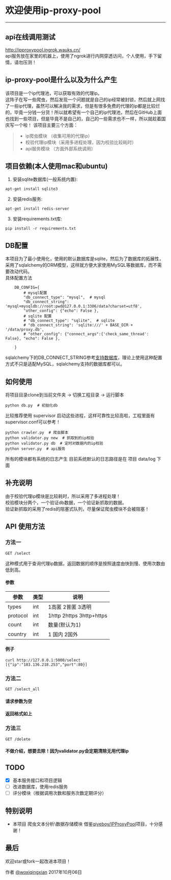 # 欢迎使用ip-proxy-pool
------
## api在线调用测试
http://ipproxypool.ingrok.wauks.cn/
<br/>
api服务放在家里的机器上，使用了ngrok进行内网穿透访问，个人使用，手下留情，请勿压测！

## ip-proxy-pool是什么以及为什么产生
该项目是一个ip代理池，可以获取有效的代理ip。
<br/>
这阵子在写一些爬虫，然后发现一个问题就是自己的ip经常被封锁，然后就上网找了一些ip代理，虽然可以解决我的需求，但是有很多免费的代理的ip都是比较烂的，毕竟一分钱一分货！所以就希望有一个自己的ip代理池，然后在GitHub上面也找到一些项目，但是毕竟不是自己的，自己的一些需求也不一样，所以就趁着国庆写一个啦！
该项目主要三个方面：
> * ip爬虫模块 （收集可用的代理ip）
> * 校验代理ip模块（采用多进程处理，因为校验比较耗时）
> * api服务模块 （方面外部系统调用）

## 项目依赖(本人使用mac和ubuntu)
1. 安装sqlite数据库(一般系统内置):
```
apt-get install sqlite3
```
2. 安装redis服务:
```
apt-get install redis-server
```
3. 安装requirements.txt库:
```
pip install -r requirements.txt
```

## DB配置
本项目为了最小使用化，使用的默认数据库是sqlite，然后为了数据库的拓展性，采用了sqlalchemy的ORM模型，这样就方便大家使用MySQL等数据库，而不需要改动代码。
<br/>
具体配置方法
```
    DB_CONFIG={
        # mysql配置
        "db_connect_type": "mysql",  # mysql
        "db_connect_string": 'mysql+mysqldb://root:pwd@127.0.0.1:3306/data?charset=utf8',
        "other_config": {"echo": False },
        # sqlite 配置
        # "db_connect_type": "sqlite",  # sqlite
        # "db_connect_string": 'sqlite:///' + BASE_DIR + '/data/proxy.db',
        # "other_config": {"connect_args":{'check_same_thread': False}, "echo": False },

    }
```
sqlalchemy下的DB_CONNECT_STRING参考[支持数据库](http://docs.sqlalchemy.org/en/latest/core/engines.html#supported-databases)，理论上使用这种配置方式不只是适配MySQL，sqlalchemy支持的数据库都可以。

## 如何使用
将项目目录clone到当前文件夹 -> 切换工程目录 -> 运行脚本
<br/>
```
python db.py  # 初始化db
```
比较推荐使用 supervisor 启动这些进程，这样可靠性比较高啦，工程里面有supervisor.conf可以参考！
```
python crawler.py  # 爬虫脚本
python validator.py new  # 抓取到的ip校验
python validator.py db  # 定时对数据内的ip校验
python server.py  # api服务
```
所有的模块都有系统的日志产生
目前系统默认的日志路径是在 项目 data/log 下面


## 补充说明
由于校验代理ip模块是比较耗时，所以采用了多进程处理！
<br/>
校验模块分两个，一个验证db数据，一个验证新抓取的数据。
<br/>
验证新抓取的采用了redis的阻塞式队列，尽量保证爬虫模块不会被阻塞！


## API 使用方法

### 方法一
```
GET /select
```
这种模式用于查询代理ip数据，返回数据的顺序是按照速度由快到慢、使用次数由低到高。
#### 参数 

| 参数 | 类型 | 说明 |
| ----| ---- | ---- |
| types | int | 1高匿 2普匿 3透明 |
| protocol | int | 1http 2https 3http+https |
| count | int | 数量(默认为1) |
| country | int | 1 国内 2国外 |

#### 例子
```
curl http://127.0.0.1:5000/select
[{"ip":"183.136.218.253","port":80}]
```

### 方法二
```
GET /select_all
```
####  请求参数为空
####  返回格式如上


### 方法三
```
GET /delete
```
#### 不做介绍，想要去除！因为validator.py会定期清除无用代理ip



## TODO

- [x] 基本服务接口和项目逻辑
- [ ] 改进数据库，使用redis服务
- [ ] 评分模块（根据调用次数和服务次数定期评分）

## 特别说明
- 本项目 爬虫文本分析\数据存储模块 借鉴[qiyeboy/IPProxyPool](https://github.com/qiyeboy/IPProxyPool)项目，十分感谢！

## 最后
欢迎star或fork一起改进本项目！

作者 [@woxiqingxian](https://github.com/woxiqingxian) 2017年10月06日
